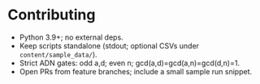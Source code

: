 # Contributing
- Python 3.9+; no external deps.
- Keep scripts standalone (stdout; optional CSVs under `content/sample_data/`).
- Strict ADN gates: odd a,d; even n; gcd(a,d)=gcd(a,n)=gcd(d,n)=1.
- Open PRs from feature branches; include a small sample run snippet.
